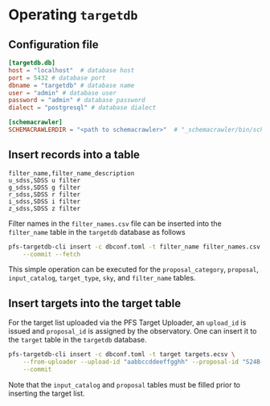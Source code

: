 # Operating `targetdb`

## Configuration file

```toml title="dbconf.toml"
[targetdb.db]
host = "localhost"  # database host
port = 5432 # database port
dbname = "targetdb" # database name
user = "admin" # database user
password = "admin" # database password
dialect = "postgresql" # database dialect

[schemacrawler]
SCHEMACRAWLERDIR = "<path to schemacrawler>"  # "_schemacrawler/bin/schemacrawler.sh" under the path will be used
```

## Insert records into a table

```csv title="filter_names.csv"
filter_name,filter_name_description
u_sdss,SDSS u filter
g_sdss,SDSS g filter
r_sdss,SDSS r filter
i_sdss,SDSS i filter
z_sdss,SDSS z filter
```

Filter names in the `filter_names.csv` file can be inserted into the `filter_name` table in the `targetdb` database as follows

```bash
pfs-targetdb-cli insert -c dbconf.toml -t filter_name filter_names.csv \
    --commit --fetch
```

This simple operation can be executed for the `proposal_category`, `proposal`, `input_catalog`, `target_type`, `sky`, and `filter_name` tables.

## Insert targets into the target table

For the target list uploaded via the PFS Target Uploader,
an `upload_id` is issued and `proposal_id` is assigned by the observatory.
One can insert it to the `target` table in the `targetdb` database.

```bash
pfs-targetdb-cli insert -c dbconf.toml -t target targets.ecsv \
    --from-uploader --upload-id "aabbccddeeffgghh" --proposal-id "S24B-QN001" \
    --commit
```

Note that the `input_catalog` and `proposal` tables must be filled prior to inserting the target list.
